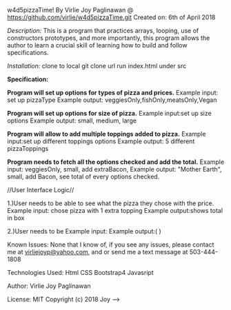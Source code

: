 w4d5pizzaTime!
By Virlie Joy Paglinawan @ https://github.com/virlie/w4d5pizzaTime.git
Created on: 6th of April 2018



*Description:*
 This is a program that practices arrays, looping, use of constructors prototypes, and more importantly, this program allows the author to learn a crucial skill of learning how to build and follow specifications.

*Installation:*
  clone to local git clone url
  run index.html under src

  **Specification:**

  **Program will set up options for types of pizza and prices.**
  Example input: set up pizzaType
  Example output: veggiesOnly,fishOnly,meatsOnly,Vegan

  **Program will set up options for size of pizza.**
  Example input:set up size options
  Example output: small, medium, large

  **Program will allow to add multiple toppings added to pizza.**
  Example input:set up different toppings options
  Example output: 5 different pizzaToppings

  **Program needs to fetch all the options checked and add the total.**
  Example input: veggiesOnly, small, add extraBacon,
  Example output: "Mother Earth", small, add Bacon, see total of every options checked.


  //User Interface Logic//

  1.)User needs to be able to see what the pizza they chose with the price.
  Example input: chose pizza with 1 extra topping
  Example output:shows total in box

  2.)User needs to be
  Example input:
  Example output:( )

  Known Issues:
  None that I know of, if you see any issues, please contact me at virliejoyp@yahoo.com, and or send me a text message at 503-444-1808

  Technologies Used:
  Html
  CSS
  Bootstrap4
  Javasript


  Author:
  Virlie Joy Paglinawan

  License:
  MIT
  Copyright (c) 2018 Joy -->

